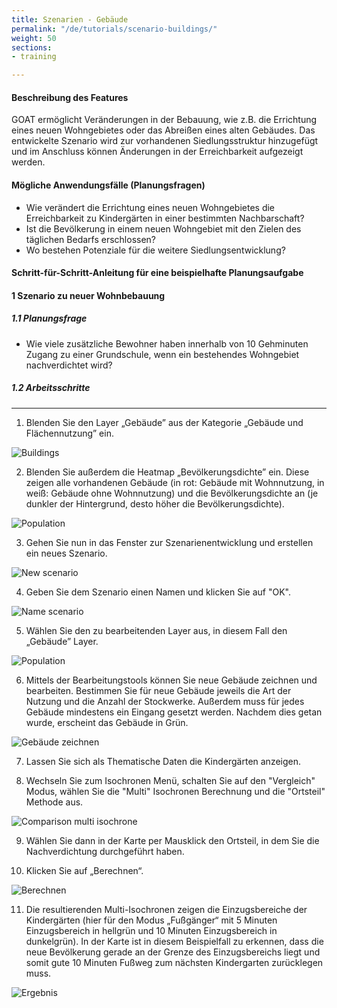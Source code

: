 ```yaml
---
title: Szenarien - Gebäude
permalink: "/de/tutorials/scenario-buildings/"
weight: 50
sections:
- training

---
```

#### Beschreibung des Features

GOAT ermöglicht Veränderungen in der Bebauung, wie z.B. die Errichtung eines neuen Wohngebietes oder das Abreißen eines alten Gebäudes. Das entwickelte Szenario wird zur vorhandenen Siedlungsstruktur hinzugefügt und im Anschluss können Änderungen in der Erreichbarkeit aufgezeigt werden.

#### Mögliche Anwendungsfälle (Planungsfragen)
- Wie verändert die Errichtung eines neuen Wohngebietes die Erreichbarkeit zu Kindergärten in einer bestimmten Nachbarschaft?
- Ist die Bevölkerung in einem neuen Wohngebiet mit den Zielen des täglichen Bedarfs erschlossen?
- Wo bestehen Potenziale für die weitere Siedlungsentwicklung?

#### Schritt-für-Schritt-Anleitung für eine beispielhafte Planungsaufgabe
#### 1 Szenario zu neuer Wohnbebauung
##### 1.1 Planungsfrage
- Wie viele zusätzliche Bewohner haben innerhalb von 10 Gehminuten Zugang zu einer Grundschule, wenn ein bestehendes Wohngebiet nachverdichtet wird?
##### 1.2 Arbeitsschritte
****
1. Blenden Sie den Layer „Gebäude” aus der Kategorie „Gebäude und Flächennutzung” ein.

<img src="/images/training_materials/Scenario_buildings/buildings.webp" alt="Buildings"/>

2.  Blenden Sie außerdem die Heatmap „Bevölkerungsdichte” ein. Diese zeigen alle vorhandenen Gebäude (in rot: Gebäude mit Wohnnutzung, in weiß: Gebäude ohne Wohnnutzung) und die Bevölkerungsdichte an (je dunkler der Hintergrund, desto höher die Bevölkerungsdichte).  

<img src="/images/training_materials/Scenario_buildings/population.webp" alt="Population"/>

3. Gehen Sie nun in das Fenster zur Szenarienentwicklung und erstellen ein neues Szenario.

<img src="/images/training_materials/Scenario_buildings/create_scenario.webp" alt="New scenario" style="max-height:250px;"/>

4. Geben Sie dem Szenario einen Namen und klicken Sie auf "OK".

<img src="/images/training_materials/Scenario_buildings/name_scenario.webp" alt="Name scenario" style="max-height:200px;"/>

5. Wählen Sie den zu bearbeitenden Layer aus, in diesem Fall den „Gebäude” Layer.

<img src="/images/training_materials/Scenario_buildings/population.webp" alt="Population"/>

6. Mittels der Bearbeitungstools können Sie neue Gebäude zeichnen und bearbeiten. Bestimmen Sie für neue Gebäude jeweils die Art der Nutzung und die Anzahl der Stockwerke. Außerdem muss für jedes Gebäude mindestens ein Eingang gesetzt werden. Nachdem dies getan wurde, erscheint das Gebäude in Grün.

<img src="/images/training_materials/Scenario_buildings/draw.webp" alt="Gebäude zeichnen" style="max-height:400px;"/>

7. Lassen Sie sich als Thematische Daten die Kindergärten anzeigen.
   
8. Wechseln Sie zum Isochronen Menü, schalten Sie auf den "Vergleich" Modus, wählen Sie die "Multi" Isochronen Berechnung und die "Ortsteil" Methode aus.

<img src="/images/training_materials/Scenario_buildings/multiisochrones.webp" alt="Comparison multi isochrone" style="max-height:400px;"/>

9. Wählen Sie dann in der Karte per Mausklick den Ortsteil, in dem Sie die Nachverdichtung durchgeführt haben.
    
10. Klicken Sie auf „Berechnen“.

<img src="/images/training_materials/Scenario_buildings/calculate.webp" alt="Berechnen" style="max-height:310px;"/>

11.  Die resultierenden Multi-Isochronen zeigen die Einzugsbereiche der Kindergärten (hier für den Modus „Fußgänger“ mit 5 Minuten Einzugsbereich in hellgrün und 10 Minuten Einzugsbereich in dunkelgrün). In der Karte ist in diesem Beispielfall zu erkennen, dass die neue Bevölkerung gerade an der Grenze des Einzugsbereichs liegt und somit gute 10 Minuten Fußweg zum nächsten Kindergarten zurücklegen muss.

<img src="/images/training_materials/Scenario_buildings/result.webp" alt="Ergebnis" style="max-height:400px;"/>
